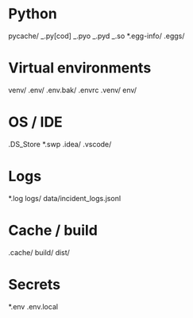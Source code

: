 # Python

pycache/
_.py[cod]
_.pyo
_.pyd
_.so
\*.egg-info/
.eggs/

# Virtual environments

venv/
.env/
.env.bak/
.envrc
.venv/
env/

# OS / IDE

.DS_Store
\*.swp
.idea/
.vscode/

# Logs

\*.log
logs/
data/incident_logs.jsonl

# Cache / build

.cache/
build/
dist/

# Secrets

\*.env
.env.local
